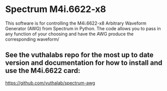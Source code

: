 # Spectrum M4i.6622-x8
This software is for controlling the M4i.6622-x8 Arbitrary Waveform Generator (AWG) from Spectrum in Python. The code allows you to
pass in any function of your choosing and have the AWG produce the corresponding waveform/


## See the vuthalabs repo for the most up to date version and documentation for how to install and use the M4i.6622 card:
https://github.com/vuthalab/spectrum-awg
